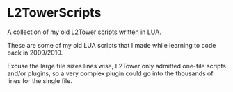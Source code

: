 # L2TowerScripts
A collection of my old L2Tower scripts written in LUA. 

These are some of my old LUA scripts that I made while learning to code back in 2009/2010.   

Excuse the large file sizes lines wise, L2Tower only admitted one-file scripts and/or plugins, so a very complex plugin could go into the thousands of lines for the single file.
